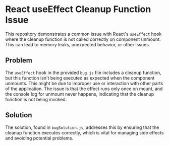 # React useEffect Cleanup Function Issue

This repository demonstrates a common issue with React's `useEffect` hook where the cleanup function is not called correctly on component unmount. This can lead to memory leaks, unexpected behavior, or other issues.

## Problem

The `useEffect` hook in the provided `bug.js` file includes a cleanup function, but this function isn't being executed as expected when the component unmounts. This might be due to improper use or interaction with other parts of the application.  The issue is that the effect runs only once on mount, and the console log for unmount never happens, indicating that the cleanup function is not being invoked.

## Solution

The solution, found in `bugSolution.js`, addresses this by ensuring that the cleanup function executes correctly, which is vital for managing side effects and avoiding potential problems.